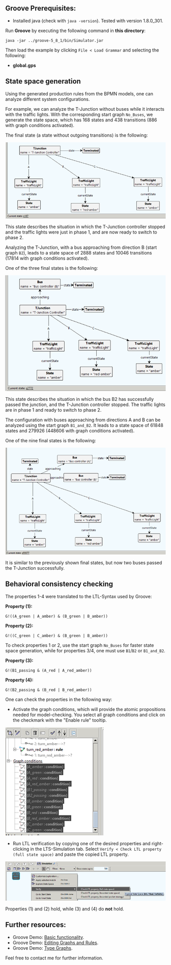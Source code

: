 ## Groove Prerequisites:
- Installed java (check with ```java -version```). Tested with version 1.8.0_301.

Run **Groove** by executing the following command in **this directory**:
```
java -jar ../groove-5_8_1/bin/Simulator.jar
```
Then load the example by clicking ```File < Load Grammar``` and selecting the following:
- **global.gps**

## State space generation
Using the generated production rules from the BPMN models, one can analyze different system configurations.

For example, we can analyze the T-Junction without buses while it interacts with the traffic lights.
With the corresponding start graph ```No_Buses```, we generate the state space,
which has 168 states and 438 transitions (886 with graph conditions activated).

The final state (a state without outgoing transitions) is the following:

![final state without buses](./final_state_no_buses.png)

This state describes the situation in which the T-Junction controller stopped and
the traffic lights were just in phase 1, and are now ready to switch to phase 2.

Analyzing the T-Junction, with a bus approaching from direction B (start graph ```B2```),
leads to a state space of 2888 states and 10046 transitions (17814 with graph conditions activated).

One of the three final states is the following:

![final state with the B2 bus](./final_state_B2.png)

This state describes the situation in which the bus B2 has successfully passed the junction,
and the T-Junction controller stopped.
The traffic lights are in phase 1 and ready to switch to phase 2.

The configuration with buses approaching from directions A and B
can be analyzed using the start graph ```B1_and_B2```.
It leads to a state space of 61848 states and 279926 (448606 with graph conditions activated).

One of the nine final states is the following:

![final state with the B2 bus](./final_state_B1_B2.png)

It is similar to the previously shown final states, but now two buses passed the T-Junction successfully.

## Behavioral consistency checking
The properties 1-4 were translated to the LTL-Syntax used by Groove:

**Property (1):**
```
G!((A_green | A_amber) & (B_green | B_amber))
```
**Property (2):**
```
G!((C_green | C_amber) & (B_green | B_amber))
```
To check properties 1 or 2, use the start graph ```No_Buses``` for faster state space generation,
while for properties 3/4, one must use ```B1```/```B2``` or ```B1_and_B2```.

**Property (3):**
```
G!(B1_passing & (A_red | A_red_amber))
```
**Property (4):**
```
G!(B2_passing & (B_red | B_red_amber))
```
One can check the properties in the following way:
- Activate the graph conditions, which will provide the atomic propositions needed for model-checking. You select all graph conditions and click on the checkmark with the "Enable rule" tooltip.

![activate graph conditions](./activate_conditions.png)
- Run LTL verification by copying one of the desired properties and right-clicking in the LTS-Simulation tab. Select ```Verify < Check LTL property (full state space)``` and paste the copied LTL property.

![check ltl property](./check_ltl.png)

Properties (1) and (2) hold, while (3) and (4) do **not** hold.

## Further resources:
- Groove Demo: [Basic functionality](https://www.youtube.com/watch?v=R2beaSQ9-NM).
- Groove Demo: [Editing Graphs and Rules](https://www.youtube.com/watch?v=R2beaSQ9-NM).
- Groove Demo: [Type Graphs](https://www.youtube.com/watch?v=LTGRS3AYSSM).

Feel free to contact me for further information.
